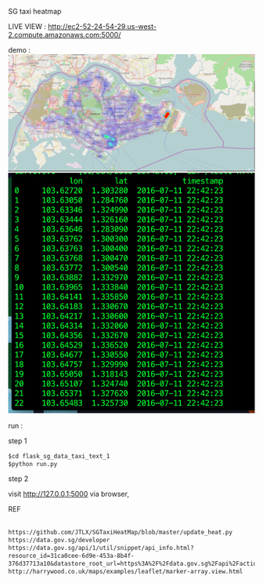 SG taxi heatmap 




LIVE VIEW : http://ec2-52-24-54-29.us-west-2.compute.amazonaws.com:5000/

demo :  ![image](https://github.com/yennanliu/web_development/blob/master/flask_sg_data_taxi_text_1/sg_taxi_test1.png)
        ![image](https://github.com/yennanliu/web_development/blob/master/flask_sg_data_taxi_text_1/sg_taxi_test2.png)







run :

step 1 

```
$cd flask_sg_data_taxi_text_1
$python run.py

```

step 2 

visit http://127.0.0.1:5000 via browser, 





REF 
```

https://github.com/JTLX/SGTaxiHeatMap/blob/master/update_heat.py
https://data.gov.sg/developer
https://data.gov.sg/api/1/util/snippet/api_info.html?resource_id=31ca0cee-6d9e-453a-8b4f-376d37713a10&datastore_root_url=https%3A%2F%2Fdata.gov.sg%2Fapi%2Faction
http://harrywood.co.uk/maps/examples/leaflet/marker-array.view.html
```
